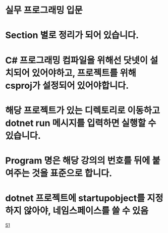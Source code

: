 # 실무 프로그래밍 입문
# Section 별로 정리가 되어 있습니다.
# C# 프로그래밍 컴파일을 위해선 닷넷이 설치되어 있어야하고, 프로젝트를 위해 csproj가 설정되어 있어야합니다.
# 해당 프로젝트가 있는 디렉토리로 이동하고 dotnet run 메시지를 입력하면 실행할 수 있습니다.
# Program 명은 해당 강의의 번호를 뒤에 붙여주는 것을 표준으로 합니다.
# dotnet 프로젝트에 startupobject를 지정하지 않아야, 네임스페이스를 쓸 수 있음
[S1](/S1/00)
